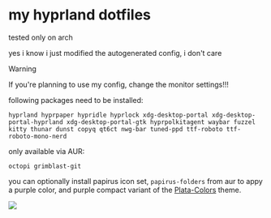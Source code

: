 # my hyprland dotfiles

tested only on arch

yes i know i just modified the autogenerated config, i don't care

>[!WARNING]
>If you're planning to use my config, change the monitor settings!!!

following packages need to be installed:

```
hyprland hyprpaper hypridle hyprlock xdg-desktop-portal xdg-desktop-portal-hyprland xdg-desktop-portal-gtk hyprpolkitagent waybar fuzzel kitty thunar dunst copyq qt6ct nwg-bar tuned-ppd ttf-roboto ttf-roboto-mono-nerd
```

only available via AUR:

```
octopi grimblast-git
```

you can optionally install papirus icon set, `papirus-folders` from aur to appy a purple color, and purple compact variant of the [Plata-Colors](https://www.gnome-look.org/p/1342612) theme.

![](screenie.png)
